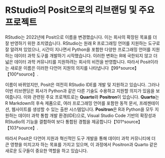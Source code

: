 
# RStudio의 Posit으로의 리브랜딩 및 주요 프로젝트

RStudio는 2022년에 Posit으로 이름을 변경했습니다. 이는 회사의 확장된 목표를 더 잘 반영하기 위한 조치였습니다. RStudio는 원래 R 프로그래밍 언어를 지원하는 도구로 잘 알려져 있었으나, 시간이 지나면서 Python을 포함한 다양한 프로그래밍 언어를 지원하는 데이터 과학 도구를 개발하기 시작했습니다. 이러한 변화는 R에 국한되지 않고 더 넓은 데이터 과학 커뮤니티를 지원하려는 회사의 비전을 반영합니다. 따라서 Posit이라는 새로운 이름은 이러한 다언어 지원의 의지를 나타냅니다【99†source】【100†source】.

이름이 바뀌었지만, Posit은 여전히 RStudio IDE를 개발 및 지원하고 있습니다. 그러나 이번 리브랜딩은 회사가 Python과 같은 다른 기술도 수용하고 지원할 의지가 있음을 보여줍니다. 이와 관련된 주요 프로젝트로는 **Quarto**와 **Positron**이 있습니다. **Quarto**는 R Markdown의 후속 제품으로, 여러 프로그래밍 언어를 포함한 동적 문서, 프레젠테이션, 웹사이트를 생성할 수 있는 출판 시스템입니다. **Positron**은 R과 Python을 모두 지원하는 데이터 과학 통합 개발 환경(IDE)으로, Visual Studio Code 기반의 확장성과 RStudio의 기능을 결합하여 보다 통합된 경험을 제공합니다【101†source】【103†source】.

따라서 Posit은 다언어 지원과 혁신적인 도구 개발을 통해 데이터 과학 커뮤니티에 더 큰 영향을 미치고자 하는 목표를 가지고 있으며, 이 과정에서 Positron과 Quarto 같은 새로운 도구들이 중요한 역할을 하고 있습니다.
